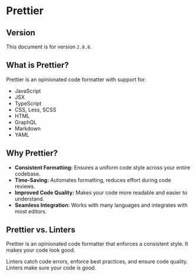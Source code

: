 # Prettier

## Version

This document is for version `2.8.8`.


## What is Prettier?

Prettier is an opinionated code formatter with support for:
- JavaScript
- JSX
- TypeScript
- CSS, Less, SCSS
- HTML
- GraphQL
- Markdown
- YAML


## Why Prettier?

- **Consistent Formatting:** Ensures a uniform code style across your entire codebase.
- **Time-Saving:** Automates formatting, reduces effort during code reviews.
- **Improved Code Quality:** Makes your code more readable and easier to understand.
- **Seamless Integration:** Works with many languages and integrates with most editors.


## Prettier vs. Linters

Prettier is an opinionated code formatter that enforces a consistent style. It makes your code look good.

Linters catch code errors, enforce best practices, and ensure code quality. Linters make sure your code is good.
